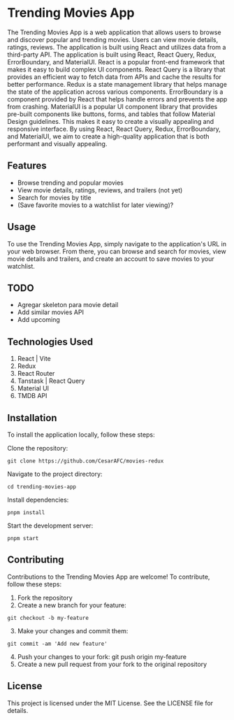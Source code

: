 # Trending Movies App
The Trending Movies App is a web application that allows users to browse and discover popular and trending movies. Users can view movie details, ratings, reviews. The application is built using React and utilizes data from a third-party API. The application is built using React, React Query, Redux, ErrorBoundary, and MaterialUI. React is a popular front-end framework that makes it easy to build complex UI components. React Query is a library that provides an efficient way to fetch data from APIs and cache the results for better performance. Redux is a state management library that helps manage the state of the application across various components. ErrorBoundary is a component provided by React that helps handle errors and prevents the app from crashing.
MaterialUI is a popular UI component library that provides pre-built components like buttons, forms, and tables that follow Material Design guidelines. This makes it easy to create a visually appealing and responsive interface.
By using React, React Query, Redux, ErrorBoundary, and MaterialUI, we aim to create a high-quality application that is both performant and visually appealing.

## Features
* Browse trending and popular movies
* View movie details, ratings, reviews, and trailers (not yet)
* Search for movies by title
* (Save favorite movies to a watchlist for later viewing)?

## Usage
To use the Trending Movies App, simply navigate to the application's URL in your web browser. From there, you can browse and search for movies, view movie details and trailers, and create an account to save movies to your watchlist.


## TODO
* Agregar skeleton para movie detail
* Add similar movies API
* Add upcoming 

## Technologies Used
1. React | Vite
2. Redux
3. React Router
4. Tanstask | React Query
5. Material UI
6. TMDB API

## Installation
To install the application locally, follow these steps:

Clone the repository: 
```
git clone https://github.com/CesarAFC/movies-redux
```

Navigate to the project directory: 
```
cd trending-movies-app
``` 
Install dependencies: 
```
pnpm install
```
Start the development server:
```
pnpm start
```

## Contributing
Contributions to the Trending Movies App are welcome! To contribute, follow these steps:

1. Fork the repository
2. Create a new branch for your feature: 
```
git checkout -b my-feature
```
3. Make your changes and commit them: 
```
git commit -am 'Add new feature'
```
4. Push your changes to your fork: git push origin my-feature
5. Create a new pull request from your fork to the original repository

## License
This project is licensed under the MIT License. See the LICENSE file for details.